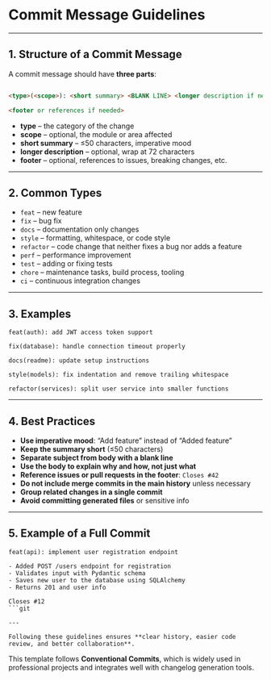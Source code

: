 # Commit Message Guidelines

---

## 1. Structure of a Commit Message

A commit message should have **three parts**:

```html

<type>(<scope>): <short summary> <BLANK LINE> <longer description if needed> <BLANK LINE>

<footer or references if needed>
```

* **type** – the category of the change
* **scope** – optional, the module or area affected
* **short summary** – ≤50 characters, imperative mood
* **longer description** – optional, wrap at 72 characters
* **footer** – optional, references to issues, breaking changes, etc.

---

## 2. Common Types

* `feat` – new feature
* `fix` – bug fix
* `docs` – documentation only changes
* `style` – formatting, whitespace, or code style
* `refactor` – code change that neither fixes a bug nor adds a feature
* `perf` – performance improvement
* `test` – adding or fixing tests
* `chore` – maintenance tasks, build process, tooling
* `ci` – continuous integration changes

---

## 3. Examples

```git
feat(auth): add JWT access token support

fix(database): handle connection timeout properly

docs(readme): update setup instructions

style(models): fix indentation and remove trailing whitespace

refactor(services): split user service into smaller functions
```

---

## 4. Best Practices

* **Use imperative mood**: “Add feature” instead of “Added feature”
* **Keep the summary short** (≤50 characters)
* **Separate subject from body with a blank line**
* **Use the body to explain why and how, not just what**
* **Reference issues or pull requests in the footer**: `Closes #42`
* **Do not include merge commits in the main history** unless necessary
* **Group related changes in a single commit**
* **Avoid committing generated files** or sensitive info

---

## 5. Example of a Full Commit

```git
feat(api): implement user registration endpoint

- Added POST /users endpoint for registration
- Validates input with Pydantic schema
- Saves new user to the database using SQLAlchemy
- Returns 201 and user info

Closes #12
```git

---

Following these guidelines ensures **clear history, easier code review, and better collaboration**.

```

This template follows **Conventional Commits**, which is widely used in professional projects and integrates well with changelog generation tools.
